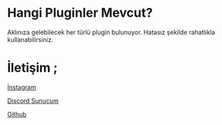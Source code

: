 # Hangi Pluginler Mevcut?

Aklınıza gelebilecek her türlü plugin bulunuyor. Hatasız şekilde rahatlıkla kullanabilirsiniz.

# İletişim ;

[İnstagram](https://instagram.com/aresowner)

[Discord Sunucum](https://discord.gg/eventus)

[Github](https://github.com/AresWasHere)
